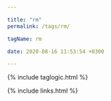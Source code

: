 ```yaml
---

title: "rm"
permalink: /tags/rm/

tagName: rm

date: 2020-08-16 11:53:54 +0300

---
```


{% include taglogic.html %}

{% include links.html %}
